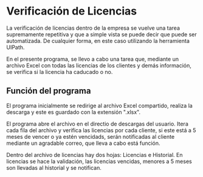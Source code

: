 # Verificación de Licencias

La verificación de licencias dentro de la empresa se vuelve una tarea supremamente repetitiva y que a simple vista se puede decir que puede ser automatizada. De cualquier forma, en este caso utilizando la herramienta UIPath.

En el presente programa, se llevo a cabo una tarea que, mediante un archivo Excel con todas las licencias de los clientes y demás información, se verifica si la licencia ha caducado o no.




## Función del programa

El programa inicialmente se redirige al archivo Excel compartido, realiza la descarga y este es guardado con la extensión ".xlsx".


El programa abre el archivo en el directio de descargas del usuario. Itera cada fila del archivo y verifica las licencias por cada cliente, si este está a 5 meses de vencer o ya estén vencidads, serán notificadas al cliente mediante un agradable correo, que lleva a cabo está función.

Dentro del archivo de licencias hay dos hojas: Licencias e Historial. En licencias se hace la validación, las licencias vencidas, menores a 5 meses son llevadas al historial y se notifican.
